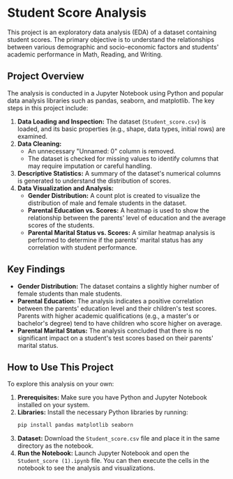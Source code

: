 # Student Score Analysis

This project is an exploratory data analysis (EDA) of a dataset containing student scores. The primary objective is to understand the relationships between various demographic and socio-economic factors and students' academic performance in Math, Reading, and Writing.

## Project Overview

The analysis is conducted in a Jupyter Notebook using Python and popular data analysis libraries such as pandas, seaborn, and matplotlib. The key steps in this project include:

1.  **Data Loading and Inspection:** The dataset (`Student_score.csv`) is loaded, and its basic properties (e.g., shape, data types, initial rows) are examined.
2.  **Data Cleaning:**
    * An unnecessary "Unnamed: 0" column is removed.
    * The dataset is checked for missing values to identify columns that may require imputation or careful handling.
3.  **Descriptive Statistics:** A summary of the dataset's numerical columns is generated to understand the distribution of scores.
4.  **Data Visualization and Analysis:**
    * **Gender Distribution:** A count plot is created to visualize the distribution of male and female students in the dataset.
    * **Parental Education vs. Scores:** A heatmap is used to show the relationship between the parents' level of education and the average scores of the students.
    * **Parental Marital Status vs. Scores:** A similar heatmap analysis is performed to determine if the parents' marital status has any correlation with student performance.

## Key Findings

* **Gender Distribution:** The dataset contains a slightly higher number of female students than male students.
* **Parental Education:** The analysis indicates a positive correlation between the parents' education level and their children's test scores. Parents with higher academic qualifications (e.g., a master's or bachelor's degree) tend to have children who score higher on average.
* **Parental Marital Status:** The analysis concluded that there is no significant impact on a student's test scores based on their parents' marital status.

## How to Use This Project

To explore this analysis on your own:

1.  **Prerequisites:** Make sure you have Python and Jupyter Notebook installed on your system.
2.  **Libraries:** Install the necessary Python libraries by running:
    ```bash
    pip install pandas matplotlib seaborn
    ```
3.  **Dataset:** Download the `Student_score.csv` file and place it in the same directory as the notebook.
4.  **Run the Notebook:** Launch Jupyter Notebook and open the `Student_score (1).ipynb` file. You can then execute the cells in the notebook to see the analysis and visualizations.

